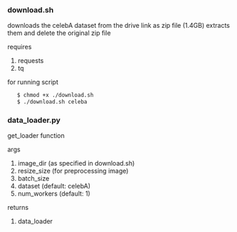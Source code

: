 ### download.sh

downloads the celebA dataset from the drive link as zip file (1.4GB)
extracts them and delete the original zip file

requires

1) requests
2) tq

for running script

```bash
   $ chmod +x ./download.sh
   $ ./download.sh celeba
```

### data_loader.py

get_loader function

args

1) image_dir (as specified in download.sh)
2) resize_size (for preprocessing image)
3) batch_size
4) dataset (default: celebA)
4) num_workers (default: 1)

returns

1) data_loader




